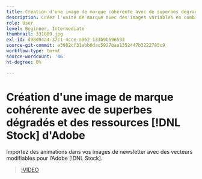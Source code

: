 ```yaml
---
title: Création d'une image de marque cohérente avec de superbes dégradés et des ressources  [!DNL Stock] d'Adobe
description: Créez l'unité de marque avec des images variables en combinant couleurs et dégradés dans votre campagne publicitaire.
role: User
level: Beginner, Intermediate
thumbnail: 331809.jpg
exl-id: d98d94a4-37c1-4cce-a962-133b9b596593
source-git-commit: e3982cf31ebb0dac5927baa1352447b3222785c9
workflow-type: tm+mt
source-wordcount: '46'
ht-degree: 0%

---
```


# Création d&#39;une image de marque cohérente avec de superbes dégradés et des ressources [!DNL Stock] d&#39;Adobe

Importez des animations dans vos images de newsletter avec des vecteurs modifiables pour l’Adobe [!DNL Stock].

>[!VIDEO](https://video.tv.adobe.com/v/331809?hidetitle=true)
